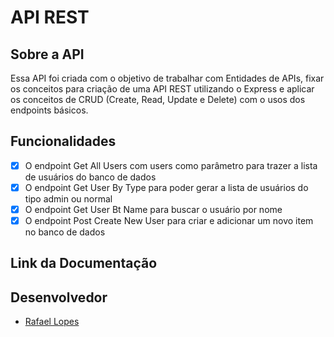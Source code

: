 # API REST

## Sobre a API

Essa API foi criada com o objetivo de trabalhar com Entidades de APIs, fixar os conceitos para criação de uma API REST utilizando o Express e aplicar os conceitos de CRUD (Create, Read, Update e Delete) com o usos dos endpoints básicos.

## Funcionalidades

- [x] O endpoint Get All Users com users como parâmetro para trazer a lista de usuários do banco de dados
- [x] O endpoint Get User By Type para poder gerar a lista de usuários do tipo admin ou normal
- [x] O endpoint Get User Bt Name para buscar o usuário por nome
- [x] O endpoint Post Create New User para criar e adicionar um novo item no banco de dados

## Link da Documentação

[](https://documenter.getpostman.com/view/22348177/2s8YYJrP4K)

## Desenvolvedor

- [Rafael Lopes](https://github.com/rafix923)
